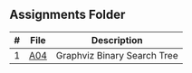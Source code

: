 ## Assignments Folder

|   #   | File | Description |
| :---: | ----------- | ----------|
|  1 | [A04](https://github.com/asaiahL9/4883-SoftwareTools-Logan/tree/main/Assignments/A04)|Graphviz Binary Search Tree|  
